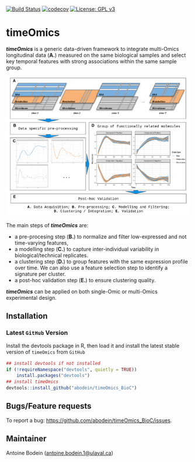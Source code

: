 
[![Build Status](https://travis-ci.com/abodein/timeOmics_BioC.svg?branch=master)](https://travis-ci.com/abodein/timeOmics_BioC)
[![codecov](https://codecov.io/gh/abodein/timeOmics_BioC/branch/master/graph/badge.svg)](https://codecov.io/gh/abodein/timeOmics_BioC)
[![License: GPL v3](https://img.shields.io/badge/License-GPLv3-blue.svg)](https://www.gnu.org/licenses/gpl-3.0)

# timeOmics

***timeOmics*** is a generic data-driven framework to integrate multi-Omics longitudinal data (**A.**) measured on the same biological samples and select key temporal features with strong associations within the same sample group.

![](./man/figures/method_overview.png)

The main steps of ***timeOmics*** are:

* a pre-procesing step (**B.**) to normalize and filter low-expressed and not time-varying features,
* a modelling step (**C.**) to capture inter-individual variability in biological/technical replicates.
* a clustering step (**D.**) to group features with the same expression profile over time. We can also use a feature selection step to identify a signature per cluster.
* a post-hoc validation step (**E.**) to ensure clustering quality.

***timeOmics*** can be applied on both single-Omic or multi-Omics experimental design.

## Installation

### Latest `GitHub` Version

Install the devtools package in R, then load it and install the latest stable version of `timeOmics` from `GitHub`

```r
## install devtools if not installed
if (!requireNamespace("devtools", quietly = TRUE))
    install.packages("devtools")
## install timeOmics
devtools::install_github("abodein/timeOmics_BioC")
```

## Bugs/Feature requests

To report a bug: <https://github.com/abodein/timeOmics_BioC/issues>. 

## Maintainer
Antoine Bodein (<antoine.bodein.1@ulaval.ca>)